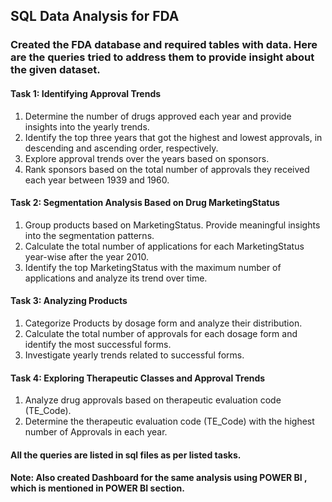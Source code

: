 ## SQL Data Analysis for FDA
### Created the FDA database and required tables with data. Here are the queries tried to address them to provide insight about the given dataset.

#### Task 1: Identifying Approval Trends
1. Determine the number of drugs approved each year and provide insights into the yearly 
trends.
2. Identify the top three years that got the highest and lowest approvals, in descending and 
ascending order, respectively.
3. Explore approval trends over the years based on sponsors. 
4. Rank sponsors based on the total number of approvals they received each year between 1939 
and 1960.

#### Task 2: Segmentation Analysis Based on Drug MarketingStatus
1. Group products based on MarketingStatus. Provide meaningful insights into the 
segmentation patterns.
2. Calculate the total number of applications for each MarketingStatus year-wise after the year 2010.
3. Identify the top MarketingStatus with the maximum number of applications and analyze its 
trend over time.

#### Task 3: Analyzing Products
1. Categorize Products by dosage form and analyze their distribution.
2. Calculate the total number of approvals for each dosage form and identify the most 
successful forms.
3. Investigate yearly trends related to successful forms. 

#### Task 4: Exploring Therapeutic Classes and Approval Trends
1. Analyze drug approvals based on therapeutic evaluation code (TE_Code).
2. Determine the therapeutic evaluation code (TE_Code) with the highest number of Approvals in 
each year.

#### All the queries are listed in sql files as per listed tasks. 

#### Note: Also created Dashboard for the same analysis using POWER BI , which is mentioned in POWER BI section.

